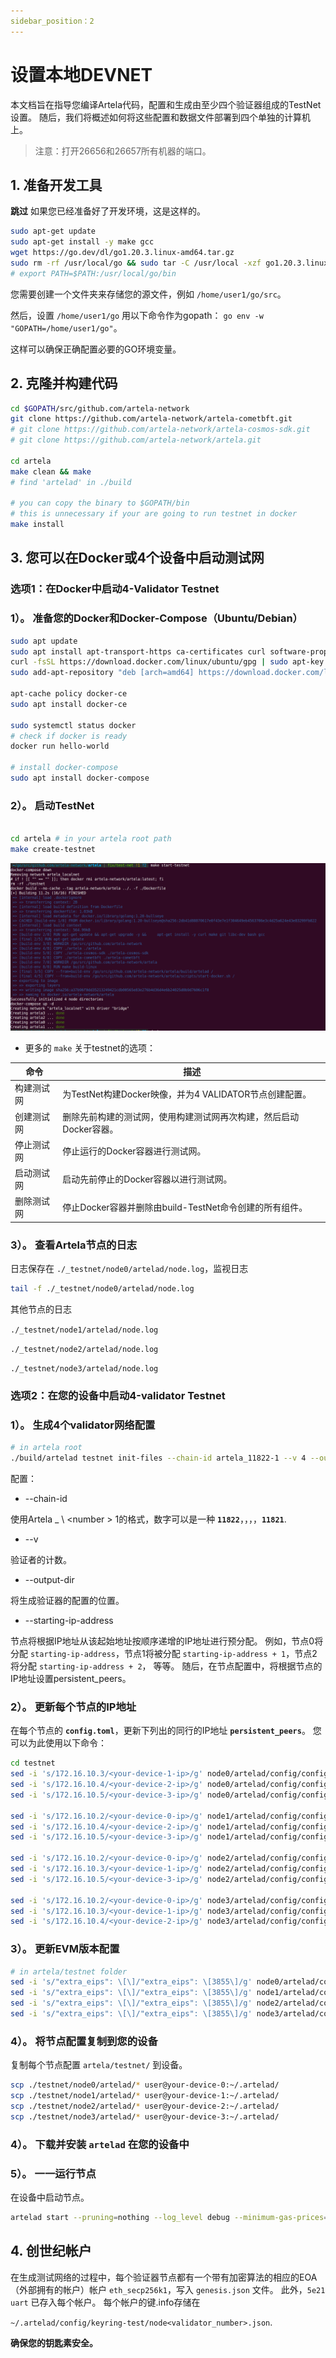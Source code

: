 ```yaml
---
sidebar_position：2
---
```


# 设置本地DEVNET

本文档旨在指导您编译Artela代码，配置和生成由至少四个验证器组成的TestNet设置。 随后，我们将概述如何将这些配置和数据文件部署到四个单独的计算机上。

> 注意：打开26656和26657所有机器的端口。
>

## 1. 准备开发工具

 **跳过** 如果您已经准备好了开发环境，这是这样的。

```bash
sudo apt-get update
sudo apt-get install -y make gcc
wget https://go.dev/dl/go1.20.3.linux-amd64.tar.gz
sudo rm -rf /usr/local/go && sudo tar -C /usr/local -xzf go1.20.3.linux-amd64.tar.gz
# export PATH=$PATH:/usr/local/go/bin
```

您需要创建一个文件夹来存储您的源文件，例如 `/home/user1/go/src`。

然后，设置 `/home/user1/go` 用以下命令作为gopath： `go env -w "GOPATH=/home/user1/go"`。

这样可以确保正确配置必要的GO环境变量。

## 2. 克隆并构建代码

```bash
cd $GOPATH/src/github.com/artela-network
git clone https://github.com/artela-network/artela-cometbft.git
# git clone https://github.com/artela-network/artela-cosmos-sdk.git
# git clone https://github.com/artela-network/artela.git

cd artela
make clean && make
# find 'artelad' in ./build

# you can copy the binary to $GOPATH/bin
# this is unnecessary if your are going to run testnet in docker
make install
```

## 3. 您可以在Docker或4个设备中启动测试网

### 选项1：在Docker中启动4-Validator Testnet

### 1）。 准备您的Docker和Docker-Compose（Ubuntu/Debian）

```bash
sudo apt update
sudo apt install apt-transport-https ca-certificates curl software-properties-common
curl -fsSL https://download.docker.com/linux/ubuntu/gpg | sudo apt-key add -
sudo add-apt-repository "deb [arch=amd64] https://download.docker.com/linux/ubuntu focal stable" 

apt-cache policy docker-ce
sudo apt install docker-ce

sudo systemctl status docker
# check if docker is ready
docker run hello-world

# install docker-compose
sudo apt install docker-compose
```

### 2）。 启动TestNet

```bash

cd artela # in your artela root path
make create-testnet
```

 ![输出](./img/1.png) 

- 更多的 `make` 关于testnet的选项：

|命令|描述|
| --- | --- |
|构建测试网|为TestNet构建Docker映像，并为4 VALIDATOR节点创建配置。|
|创建测试网|删除先前构建的测试网，使用构建测试网再次构建，然后启动Docker容器。|
|停止测试网|停止运行的Docker容器进行测试网。|
|启动测试网|启动先前停止的Docker容器以进行测试网。|
|删除测试网|停止Docker容器并删除由build-TestNet命令创建的所有组件。|

### 3）。 查看Artela节点的日志

日志保存在 `./_testnet/node0/artelad/node.log`，监视日志

```bash
tail -f ./_testnet/node0/artelad/node.log
```

其他节点的日志

 `./_testnet/node1/artelad/node.log` 

 `./_testnet/node2/artelad/node.log` 

 `./_testnet/node3/artelad/node.log` 

### 选项2：在您的设备中启动4-validator Testnet

### 1）。 生成4个validator网络配置

```bash
# in artela root
./build/artelad testnet init-files --chain-id artela_11822-1 --v 4 --output-dir ./testnet --starting-ip-address 172.16.10.2
```

配置：

- --chain-id

使用Artela _ \ <number \> 1的格式，数字可以是一种 **`11822`**，，，，**`11821`**.

- --v

验证者的计数。

- --output-dir

将生成验证器的配置的位置。

- --starting-ip-address

节点将根据IP地址从该起始地址按顺序递增的IP地址进行预分配。 例如，节点0将分配 `starting-ip-address`，节点1将被分配 `starting-ip-address + 1`，节点2将分配 `starting-ip-address + 2`， 等等。 随后，在节点配置中，将根据节点的IP地址设置persistent_peers。


### 2）。 更新每个节点的IP地址

在每个节点的 **`config.toml`**，更新下列出的同行的IP地址 **`persistent_peers`**。 您可以为此使用以下命令：

```bash
cd testnet
sed -i 's/172.16.10.3/<your-device-1-ip>/g' node0/artelad/config/config.toml
sed -i 's/172.16.10.4/<your-device-2-ip>/g' node0/artelad/config/config.toml
sed -i 's/172.16.10.5/<your-device-3-ip>/g' node0/artelad/config/config.toml

sed -i 's/172.16.10.2/<your-device-0-ip>/g' node1/artelad/config/config.toml
sed -i 's/172.16.10.4/<your-device-2-ip>/g' node1/artelad/config/config.toml
sed -i 's/172.16.10.5/<your-device-3-ip>/g' node1/artelad/config/config.toml

sed -i 's/172.16.10.2/<your-device-0-ip>/g' node2/artelad/config/config.toml
sed -i 's/172.16.10.3/<your-device-1-ip>/g' node2/artelad/config/config.toml
sed -i 's/172.16.10.5/<your-device-3-ip>/g' node2/artelad/config/config.toml

sed -i 's/172.16.10.2/<your-device-0-ip>/g' node3/artelad/config/config.toml
sed -i 's/172.16.10.3/<your-device-1-ip>/g' node3/artelad/config/config.toml
sed -i 's/172.16.10.4/<your-device-2-ip>/g' node3/artelad/config/config.toml
```

### 3）。 更新EVM版本配置

```bash
# in artela/testnet folder
sed -i 's/"extra_eips": \[\]/"extra_eips": \[3855\]/g' node0/artelad/config/genesis.json
sed -i 's/"extra_eips": \[\]/"extra_eips": \[3855\]/g' node1/artelad/config/genesis.json
sed -i 's/"extra_eips": \[\]/"extra_eips": \[3855\]/g' node2/artelad/config/genesis.json
sed -i 's/"extra_eips": \[\]/"extra_eips": \[3855\]/g' node3/artelad/config/genesis.json
```

### 4）。 将节点配置复制到您的设备

复制每个节点配置 `artela/testnet/` 到设备。

```bash
scp ./testnet/node0/artelad/* user@your-device-0:~/.artelad/
scp ./testnet/node1/artelad/* user@your-device-1:~/.artelad/
scp ./testnet/node2/artelad/* user@your-device-2:~/.artelad/
scp ./testnet/node3/artelad/* user@your-device-3:~/.artelad/
```

### 4）。 下载并安装 `artelad` 在您的设备中

### 5）。 一一运行节点

在设备中启动节点。

```bash
artelad start --pruning=nothing --log_level debug --minimum-gas-prices=0.0001art --api.enable --json-rpc.api eth,txpool,personal,net,debug,web3,miner --api.enable
```

## 4. 创世纪帐户

在生成测试网络的过程中，每个验证器节点都有一个带有加密算法的相应的EOA（外部拥有的帐户）帐户 `eth_secp256k1`，写入 `genesis.json` 文件。 此外，`5e21 uart` 已存入每个帐户。 每个帐户的键.info存储在

 `~/.artelad/config/keyring-test/node<validator_number>.json`.

 **确保您的钥匙素安全。** 